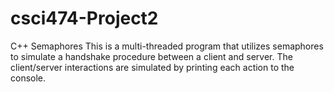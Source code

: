 # csci474-Project2
C++ Semaphores
This is a multi-threaded program that utilizes semaphores to simulate a handshake procedure between a client and server. The client/server interactions are simulated by printing each action to the console.
